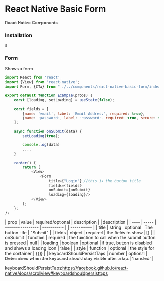 # React Native Basic Form
React Native Components

### Installation

```bash
$
```

### Form
Shows a form

```javascript
import React from 'react';
import {View} from 'react-native';
import Form, {CTA} from "../../components/react-native-basic-form/index";

export default function Example(props) {
    const [loading, setLoading] = useState(false);

    const fields = [
        {name: 'email', label: 'Email Address', required: true},
        {name: 'password', label: 'Password', required: true, secure: true}
    ];

    async function onSubmit(data) {
        setLoading(true);

        console.log(data)
        ....
    }

    render() {
        return (
            <View>
                <Form
                    title={"Login"} //this is the button title
                    fields={fields}
                    onSubmit={onSubmit}
                    loading={loading}/>
            </View>
        );
    };
};
```

| prop | value | required/optional | description | | description |
| ---- | ----- | ----------------- | ----------- | | ----------- |
| title | string | optional | The button title | "Submit" |
| fields | object | required | the fields to show | [] |
| onSubmit | function | required | the function to call when the submit button is pressed | null |
| loading | boolean | optional | if true, button is disabled and shows a loading icon | false |
| style | function | optional | the style for the container | {{}} |
| keyboardShouldPersistTaps | number | optional | Determines when the keyboard should stay visible after a tap.| 'handled' |

keyboardShouldPersistTaps:https://facebook.github.io/react-native/docs/scrollview#keyboardshouldpersisttaps